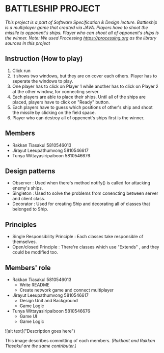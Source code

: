 # BATTLESHIP PROJECT
*This project is a part of Software Specification & Design lecture. Battleship is a multiplayer game that created via JAVA. Players have to shoot the missile to opponent's ships. Player who can shoot all of opponent's ships is the winner. 
Note: We used Processing https://processing.org as the library sources in this project*

## Instruction (How to play)
1. Click run 
2. It shows two windows, but they are on cover each others. Player has to seperate the windows to play.
3. One player has to click on Player 1 while another has to click on Player 2 at the other window, for connecting server.
4. Each players are able to place their ships. Until all of the ships are placed, players have to click on "Ready" button.
5. Each players have to guess which positions of other's ship and shoot the missile by clicking on the field space.
6. Player who can destroy all of oppenent's ships first is the winner.


## Members
- Rakkan Tiasakul 5810546013
- Jirayut Leeupathumvong 5810546617
- Tunya Wittayasiripaiboon 5810546676

## Design patterns
- Observer : Used when there's method notify() is called for attacking enemy's ships.
- Singleton : Used to solve the problems from conencting between server and client class.
- Decorator : Used for creating Ship and decorating all of classes that belonged to Ship.

## Principles
- Single Responsibility Principle : Each classes take responsible of themselves. 
- Open/closed Principle : There're classes which use "Extends" , and they could be modified too.

## Members' role
- Rakkan Tiasakul 5810546013
  - Write README
  - Create network game and connect multiplayer 
- Jirayut Leeupathumvong 5810546617
  - Design Unit and Background
  - Game Logic
- Tunya Wittayasiripaiboon 5810546676
  - Game UI
  - Game Logic
  
![alt text]("Description goes here")


This image describes committing of each members. 
*(Rakkant and Rakkan Tiasakul are the same contributer.)*

